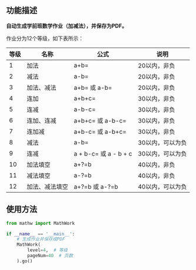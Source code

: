 ## 功能描述

**自动生成学前班数学作业（加减法），并保存为PDF。**

作业分为12个等级，如下表所示：

|等级|名称| 公式 | 说明|
|-|-|-|-|
|1|加法| a+b= | 20以内，非负|
|2|减法| a-b= | 20以内，非负|
|3|加法、减法| a+b= 或 a-b= | 20以内，非负|
|4|连加|a+b+c=| 30以内，非负|
|5|连减|a-b-c=| 30以内，非负|
|6|连加、连减| a+b+c= 或 a-b-c=| 30以内，非负|
|7|连加减| a+b-c= 或 a-b+c=| 30以内，非负|
|8|减法| a-b=| 30以内，可以为负|
|9|连减| a + b-c= 或 a - b + c| 30以内，可以为负|
|10|加法填空| a+?=b | 40以内，非负|
|11|减法填空| a-?=b | 40以内，非负|
|12|加法、减法填空 | a+?=b 或 a-?=b | 40以内，可以为负|

## 使用方法

```python
from mathw import MathWork

if __name__ == '__main__':
    # 生成作业并保存成PDF
    MathWork(
        level=4,  # 等级
        pageNum=40  # 页数
    ).go()
```
